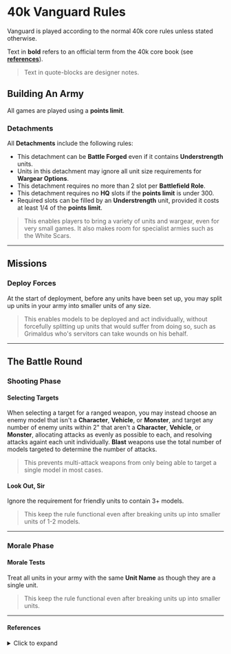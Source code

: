 # 40k Vanguard Rules

Vanguard is played according to the normal 40k core rules unless stated otherwise.

Text in **bold** refers to an official term from the 40k core book (see [**references**](https://github.com/JoshuaCarter/Vanguard-40k/blob/main/VanguardCoreRules.md#references)).

> Text in quote-blocks are designer notes.

## Building An Army

All games are played using a **points limit**.

### Detachments

All **Detachments** include the following rules:

- This detachment can be **Battle Forged** even if it contains **Understrength** units.
- Units in this detachment may ignore all unit size requirements for **Wargear Options**.
- This detachment requires no more than 2 slot per **Battlefield Role**.
- This detachment requires no **HQ** slots if the **points limit** is under 300.
- Required slots can be filled by an **Understrength** unit, provided it costs at least 1/4 of the **points limit**.

> This enables players to bring a variety of units and wargear, even for very small games. It also makes room for specialist armies such as the White Scars.

---

## Missions

### Deploy Forces

At the start of deployment, before any units have been set up, you may split up units in your army into smaller units of any size.

> This enables models to be deployed and act individually, without forcefully splitting up units that would suffer from doing so, such as Grimaldus who's servitors can take wounds on his behalf.

---

## The Battle Round

### Shooting Phase

#### Selecting Targets

When selecting a target for a ranged weapon, you may instead choose an enemy model that isn't a **Character**, **Vehicle**, or **Monster**, and target any number of enemy units within 2" that aren't a **Character**, **Vehicle**, or **Monster**, allocating attacks as evenly as possible to each, and resolving attacks againt each unit individually. **Blast** weapons use the total number of models targeted to determine the number of attacks.

> This prevents multi-attack weapons from only being able to target a single model in most cases.

#### Look Out, Sir

Ignore the requirement for friendly units to contain 3+ models.

> This keep the rule functional even after breaking units up into smaller units of 1-2 models.

---

### Morale Phase

#### Morale Tests

Treat all units in your army with the same **Unit Name** as though they are a single unit.

> This keep the rule functional even after breaking units up into smaller units.

---

#### References

<details>
  <summary>Click to expand</summary>

---

You can find these terms in the 40k "Core Book" on the pages listed.

| Term | Page |
| --- | --- |
| **Battlefield Role** | 247 |
| **Battle Forged** | 244 |
| **Blast** | 218 |
| **Combat Attrition Test** | 233 |
| **Detachment** | 246 |
| **Half-strength** | 201 |
| **HQ** | 247 |
| **Look Out, Sir** | 219 |
| **Morale Test** | 233 |
| **Deploy Forces** | 236 |
| **Points Limit** | 241 |
| **Selecting Targets** | 216 |
| **Starting Strength** | 201 |
| **Understrength** | 241 |
| **Unit Coherency** | 198 |
| **Unit Name** | 202 |
| **Visible** | 216 |
| **Wargear Options** | 203 |
</details>
